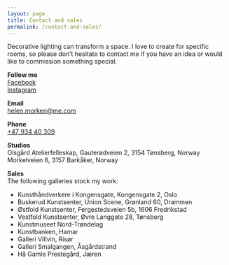 ```yaml
---
layout: page
title: Contact and sales
permalink: /contact-and-sales/
---
```


Decorative lighting can transform a space. I love to create for specific rooms, so please don’t hesitate to contact me if you have an idea or would like to commission something special.

**Follow me**  
<a href="https://www.facebook.com/helenmorkenporcelain/" target="_blank">Facebook</a>  
<a href="https://www.instagram.com/helenmorkenporcelain/" target="_blank">Instagram</a>  

**Email**  
[helen.morken@me.com](mailto:helen.morken@me.com)  

**Phone**  
[+47 934 40 309](tel:+4793440309)  

**Studios**  
Olsgård Atelierfelleskap, Gauterødveien 2, 3154 Tønsberg, Norway  
Morkelveien 6, 3157 Barkåker, Norway  

**Sales**  
The following galleries stock my work:  
* Kunsthåndverkere i Kongensgate, Kongensgate 2, Oslo
* Buskerud Kunstsenter, Union Scene, Grønland 60, Drammen
* Østfold Kunstsenter, Fergestedsveien 5b, 1606 Fredrikstad
* Vestfold Kunstsenter, Øvre Langgate 28, Tønsberg
* Kunstmuseet Nord-Trøndelag
* Kunstbanken, Hamar
* Galleri Villvin, Risør
* Galleri Smalgangen, Åsgårdstrand
* Hå Gamle Prestegård, Jæren

